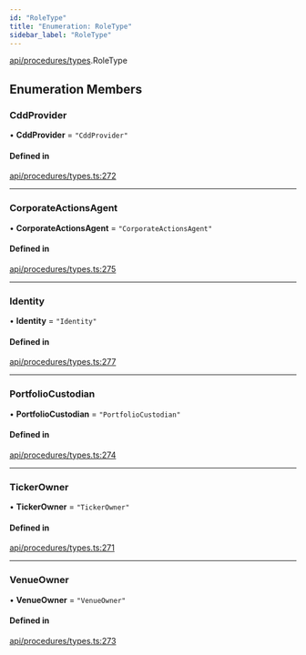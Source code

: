 ```yaml
---
id: "RoleType"
title: "Enumeration: RoleType"
sidebar_label: "RoleType"
---
```


[api/procedures/types](../../../../../modules/API/Procedures/Types/Types.md).RoleType

## Enumeration Members

### CddProvider

• **CddProvider** = ``"CddProvider"``

#### Defined in

[api/procedures/types.ts:272](https://github.com/PolymeshAssociation/polymesh-sdk/blob/49a0066c3/src/api/procedures/types.ts#L272)

___

### CorporateActionsAgent

• **CorporateActionsAgent** = ``"CorporateActionsAgent"``

#### Defined in

[api/procedures/types.ts:275](https://github.com/PolymeshAssociation/polymesh-sdk/blob/49a0066c3/src/api/procedures/types.ts#L275)

___

### Identity

• **Identity** = ``"Identity"``

#### Defined in

[api/procedures/types.ts:277](https://github.com/PolymeshAssociation/polymesh-sdk/blob/49a0066c3/src/api/procedures/types.ts#L277)

___

### PortfolioCustodian

• **PortfolioCustodian** = ``"PortfolioCustodian"``

#### Defined in

[api/procedures/types.ts:274](https://github.com/PolymeshAssociation/polymesh-sdk/blob/49a0066c3/src/api/procedures/types.ts#L274)

___

### TickerOwner

• **TickerOwner** = ``"TickerOwner"``

#### Defined in

[api/procedures/types.ts:271](https://github.com/PolymeshAssociation/polymesh-sdk/blob/49a0066c3/src/api/procedures/types.ts#L271)

___

### VenueOwner

• **VenueOwner** = ``"VenueOwner"``

#### Defined in

[api/procedures/types.ts:273](https://github.com/PolymeshAssociation/polymesh-sdk/blob/49a0066c3/src/api/procedures/types.ts#L273)
